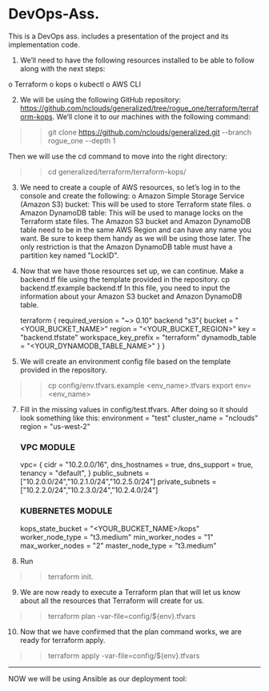 # DevOps-Ass. 
This is a DevOps ass. includes a presentation of the project and its implementation code.

1. We’ll need to have the following resources installed to be able to follow along with the next steps:

o	Terraform
o	kops
o	kubectl
o	AWS CLI

2.	We will be using the following GitHub repository: https://github.com/nclouds/generalized/tree/rogue_one/terraform/terraform-kops. We’ll clone it to our machines with the following command:
  >> git clone https://github.com/nclouds/generalized.git --branch rogue_one --depth 1

Then we will use the cd command to move into the right directory:
  >> cd generalized/terraform/terraform-kops/

3.	We need to create a couple of AWS resources, so let’s log in to the console and create the following:
o	Amazon Simple Storage Service (Amazon S3) bucket: This will be used to store Terraform state files.
o	Amazon DynamoDB table: This will be used to manage locks on the Terraform state files.
The Amazon S3 bucket and Amazon DynamoDB table need to be in the same AWS Region and can have any name you want. Be sure to keep them handy as we will be using those later. The only restriction is that the Amazon DynamoDB table must have a partition key named "LockID".

4.	Now that we have those resources set up, we can continue. Make a backend.tf file using the template provided in the repository.
cp backend.tf.example backend.tf
In this file, you need to input the information about your Amazon S3 bucket and Amazon DynamoDB table.

    terraform {
      required_version = "~> 0.10"
      backend "s3"{
        bucket                 = "<YOUR_BUCKET_NAME>"
        region                 = "<YOUR_BUCKET_REGION>"
        key                    = "backend.tfstate"
        workspace_key_prefix   = "terraform"
        dynamodb_table         = "<YOUR_DYNAMODB_TABLE_NAME>"
      }
      }

5.	We will create an environment config file based on the template provided in the repository.
  >>	cp config/env.tfvars.example <env_name>.tfvars
  >>  export env=<env_name>

7.	Fill in the missing values in config/test.tfvars. After doing so it should look something like this:
      environment   = "test"
      cluster_name  = "nclouds"
      region        = "us-west-2"

      ### VPC MODULE
      vpc= {
          cidr          = "10.2.0.0/16",
          dns_hostnames = true,
          dns_support   = true,
          tenancy       = "default",
        }
      public_subnets  = ["10.2.0.0/24","10.2.1.0/24","10.2.5.0/24"]
      private_subnets = ["10.2.2.0/24","10.2.3.0/24","10.2.4.0/24"]

      ### KUBERNETES MODULE
      kops_state_bucket = "<YOUR_BUCKET_NAME>/kops"
      worker_node_type = "t3.medium"
      min_worker_nodes = "1"
      max_worker_nodes = "2"
      master_node_type = "t3.medium"


8.	Run 
  >>  terraform init.

    
9.	We are now ready to execute a Terraform plan that will let us know about all the resources that Terraform will create for us.
  >>	terraform plan -var-file=config/${env}.tfvars
	
10.	Now that we have confirmed that the plan command works, we are ready for terraform apply. 
  >>   terraform apply -var-file=config/${env}.tfvars
  
  -----------------------------------------------------------------------------------------------------------------------------------------------------------
  
  NOW we will be using Ansible as our deployment tool:
  

    
 
